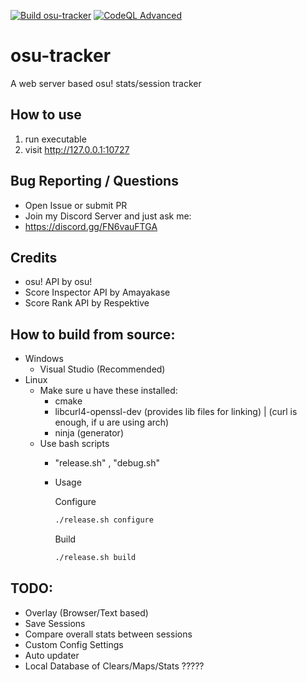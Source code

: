 [![Build osu-tracker](https://github.com/nyaruku/osu-tracker/actions/workflows/cmake-multi-platform.yml/badge.svg?branch=master&style=flat)](https://github.com/nyaruku/osu-tracker/actions/workflows/cmake-multi-platform.yml)
[![CodeQL Advanced](https://github.com/nyaruku/osu-tracker/actions/workflows/codeql.yml/badge.svg?branch=master)](https://github.com/nyaruku/osu-tracker/actions/workflows/codeql.yml)
# osu-tracker
A web server based osu! stats/session tracker

## How to use
1. run executable
2. visit http://127.0.0.1:10727

## Bug Reporting / Questions
- Open Issue or submit PR
- Join my Discord Server and just ask me:
- https://discord.gg/FN6vauFTGA

## Credits
- osu! API by osu!
- Score Inspector API by Amayakase
- Score Rank API by Respektive


## How to build from source:
- Windows
  - Visual Studio (Recommended)
- Linux
  - Make sure u have these installed:
    - cmake
    - libcurl4-openssl-dev (provides lib files for linking) | (curl is enough, if u are using arch)
    - ninja (generator)
  - Use bash scripts
    - "release.sh" , "debug.sh"
    - Usage
      
      Configure
      ```sh
      ./release.sh configure
      ```
      
      Build
      ```sh
      ./release.sh build
      ```

## TODO:
- Overlay (Browser/Text based)
- Save Sessions
- Compare overall stats between sessions
- Custom Config Settings
- Auto updater
- Local Database of Clears/Maps/Stats ?????